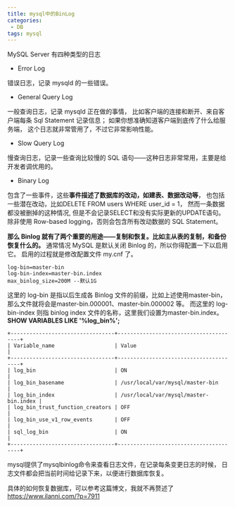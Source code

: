 ```yaml
---
title: mysql中的BinLog
categories:
 - DB
tags: mysql
---
```


MySQL Server 有四种类型的日志
* Error Log

错误日志，记录 mysqld 的一些错误。

* General Query Log

一般查询日志，记录 mysqld 正在做的事情，
比如客户端的连接和断开、来自客户端每条 Sql Statement 记录信息；
如果你想准确知道客户端到底传了什么给服务端，
这个日志就非常管用了，不过它非常影响性能。

* Slow Query Log

慢查询日志，记录一些查询比较慢的 SQL 语句——这种日志非常常用，主要是给开发者调优用的。

* Binary Log

包含了一些事件，这些**事件描述了数据库的改动，如建表、数据改动等**，
也包括一些潜在改动，比如DELETE FROM users WHERE user_id = 1，
然而一条数据都没被删掉的这种情况,
但是不会记录SELECT和没有实际更新的UPDATE语句。
除非使用 Row-based logging，否则会包含所有改动数据的 SQL Statement。

**那么 Binlog 就有了两个重要的用途——复制和恢复。比如主从表的复制，和备份恢复什么的。**
通常情况 MySQL 是默认关闭 Binlog 的，所以你得配置一下以启用它。
启用的过程就是修改配置文件 my.cnf 了。
```
log-bin=master-bin
log-bin-index=master-bin.index
max_binlog_size=200M --默认1G
```
这里的 log-bin 是指以后生成各 Binlog 文件的前缀，比如上述使用master-bin，
那么文件就将会是master-bin.000001、master-bin.000002 等。
而这里的 log-bin-index 则指 binlog index 文件的名称，这里我们设置为master-bin.index。
**SHOW VARIABLES LIKE '%log_bin%';**
```
+---------------------------------+---------------------------------------+
| Variable_name                   | Value                                 |
+---------------------------------+---------------------------------------+
| log_bin                         | ON                                    |
| log_bin_basename                | /usr/local/var/mysql/master-bin       |
| log_bin_index                   | /usr/local/var/mysql/master-bin.index |
| log_bin_trust_function_creators | OFF                                   |
| log_bin_use_v1_row_events       | OFF                                   |
| sql_log_bin                     | ON                                    |
+---------------------------------+---------------------------------------+
```
mysql提供了mysqlbinlog命令来查看日志文件，在记录每条变更日志的时候，
日志文件都会把当前时间给记录下来，以便进行数据库恢复。

具体的如何恢复数据库，可以参考这篇博文，我就不再赘述了<https://www.ilanni.com/?p=7911>

